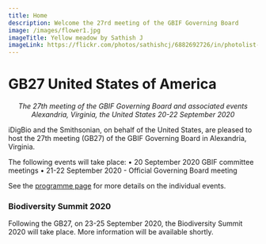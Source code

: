 ```yaml
---
title: Home
description: Welcome the 27rd meeting of the GBIF Governing Board 
image: /images/flower1.jpg
imageTitle: Yellow meadow by Sathish J
imageLink: https://flickr.com/photos/sathishcj/6882692726/in/photolist-bucAKY-c1jEYN-9dC7os-24fqqHN-RW2JKX-21ZD8gA-Ftye4f-292mAi6-YwaYB5-22hGqCJ-29128ss-YwaYP9-2aNMUHi-VzXVXo-KM3Nnt-YwaZaj-YwaZ6G-C1SPEE-24o6J51-28cpYRD-2a83bzk-ZcBYD9-Stu7er-BN9q9Y-26oK4Po-YwaZcy-M55dEA-26oK4RC-26sdyUz-2cPv6rS-2cTTjL8-27p5a1D-2bvc1VH-28X3HZj-X5kgwc-FEfe1q-ShiUhA-21dKx5N-23rQirN-SSagHF-vLVXoG-TWJDeV-24JqgTY-wqYKVb-i6SyhK-qST7Jk-Crmzgi-rqNTMy-rLdojo-TGRseS
---
```


# GB27 United States of America

_<p align="center">The 27th meeting of the GBIF Governing Board and associated events
 Alexandria, Virginia, the United States
  20-22 September 2020_</p>
  
iDigBio and the Smithsonian, on behalf of the United States, are pleased to host the 27th meeting (GB27) of the GBIF Governing Board in Alexandria, Virginia. 

The following events will take place:
•	20 September 2020 GBIF committee meetings
•	21-22 September 2020 - Official Governing Board meeting

See the [programme page](https://gb27.gbif.org/en/programme/) for more details on the individual events. 

### Biodiversity Summit 2020

Following the GB27, on 23-25 September 2020, the Biodiversity Summit 2020 will take place. More information will be available shortly. 

